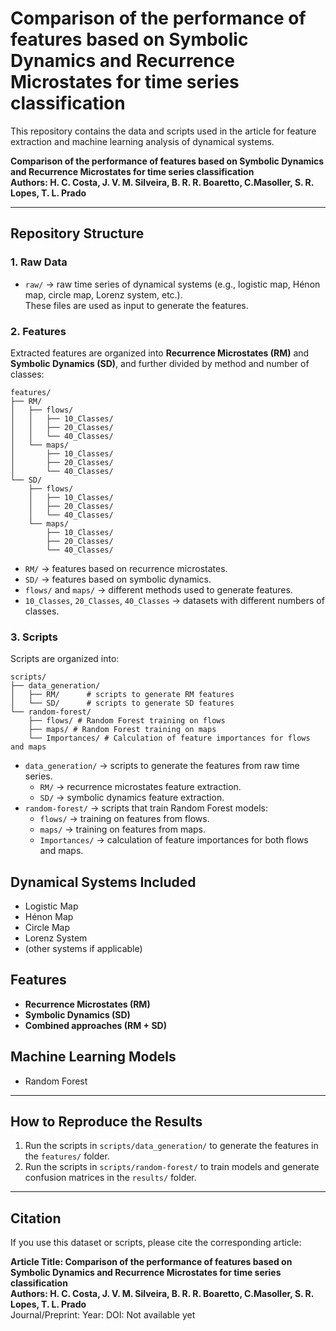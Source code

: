 # Comparison of the performance of features based on Symbolic Dynamics and Recurrence Microstates for time series classification

This repository contains the data and scripts used in the article for feature extraction and machine learning analysis of dynamical systems.

**Comparison of the performance of features based on Symbolic Dynamics and Recurrence Microstates for time series classification**  
**Authors: H. C. Costa, J. V. M. Silveira, B. R. R. Boaretto, C.Masoller, S. R. Lopes, T. L. Prado**  

---

## Repository Structure

### 1. Raw Data
- `raw/` → raw time series of dynamical systems (e.g., logistic map, Hénon map, circle map, Lorenz system, etc.).  
  These files are used as input to generate the features.

### 2. Features
Extracted features are organized into **Recurrence Microstates (RM)** and **Symbolic Dynamics (SD)**, and further divided by method and number of classes:

```
features/
├── RM/
│   ├── flows/
│   │   ├── 10_Classes/
│   │   ├── 20_Classes/
│   │   └── 40_Classes/
│   └── maps/
│       ├── 10_Classes/
│       ├── 20_Classes/
│       └── 40_Classes/
└── SD/
    ├── flows/
    │   ├── 10_Classes/
    │   ├── 20_Classes/
    │   └── 40_Classes/
    └── maps/
        ├── 10_Classes/
        ├── 20_Classes/
        └── 40_Classes/
```

- `RM/` → features based on recurrence microstates.  
- `SD/` → features based on symbolic dynamics.  
- `flows/` and `maps/` → different methods used to generate features.  
- `10_Classes`, `20_Classes`, `40_Classes` → datasets with different numbers of classes.

### 3. Scripts
Scripts are organized into:

```
scripts/
├── data_generation/
│   ├── RM/      # scripts to generate RM features
│   └── SD/      # scripts to generate SD features
└── random-forest/
    ├── flows/ # Random Forest training on flows
    ├── maps/ # Random Forest training on maps
    └── Importances/ # Calculation of feature importances for flows and maps
```

- `data_generation/` → scripts to generate the features from raw time series.  
  - `RM/` → recurrence microstates feature extraction.  
  - `SD/` → symbolic dynamics feature extraction.  
- `random-forest/` → scripts that train Random Forest models:  
  - `flows/` → training on features from flows.  
  - `maps/` → training on features from maps.  
  - `Importances/` → calculation of feature importances for both flows and maps.


## Dynamical Systems Included
- Logistic Map  
- Hénon Map  
- Circle Map  
- Lorenz System  
- (other systems if applicable)

## Features
- **Recurrence Microstates (RM)**  
- **Symbolic Dynamics (SD)**  
- **Combined approaches (RM + SD)**

## Machine Learning Models
- Random Forest  


---

## How to Reproduce the Results
1. Run the scripts in `scripts/data_generation/` to generate the features in the `features/` folder.  
2. Run the scripts in `scripts/random-forest/` to train models and generate confusion matrices in the `results/` folder.

---

## Citation
If you use this dataset or scripts, please cite the corresponding article:

**Article Title: Comparison of the performance of features based on Symbolic Dynamics and Recurrence Microstates for time series classification**  
**Authors: H. C. Costa, J. V. M. Silveira, B. R. R. Boaretto, C.Masoller, S. R. Lopes, T. L. Prado**  
Journal/Preprint:
Year:
DOI: Not available yet

